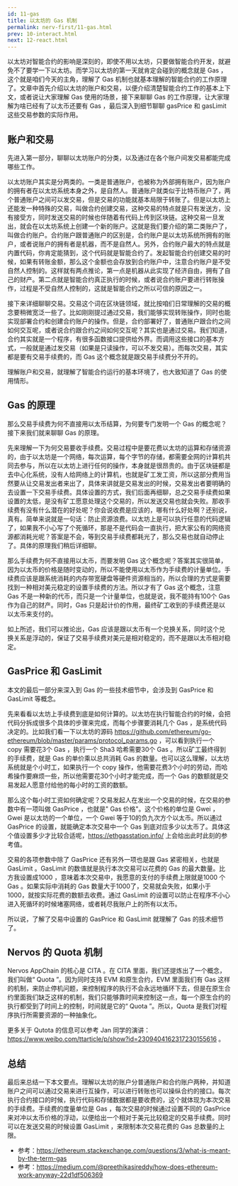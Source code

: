 ```yaml
---
id: 11-gas
title: 以太坊的 Gas 机制
permalink: nerv-first/11-gas.html
prev: 10-interact.html
next: 12-react.html
---
```


以太坊对智能合约的影响是深刻的，即使不用以太坊，只要做智能合约开发，就避免不了要学一下以太坊。而学习以太坊的第一天就肯定会碰到的概念就是 Gas ，这个就是咱们今天的主角，理解了 Gas 机制也就基本理解的智能合约的工作原理了。文章中首先介绍以太坊的账户和交易，以便介绍清楚智能合约工作的基本上下文，或者说让大家理解 Gas 使用的场景，接下来聊聊 Gas 的工作原理，让大家理解为啥已经有了以太币还要有 Gas ，最后深入到细节聊聊 gasPrice 和 gasLimit 这些交易参数的实际作用。

## 账户和交易

先进入第一部分，聊聊以太坊账户的分类，以及通过在各个账户间发交易都能完成哪些工作。

以太坊账户其实是分两类的。一类是普通账户，也被称为外部拥有账户，因为账户的拥有者在以太坊系统本身之外，是自然人。普通账户就类似于比特币账户了，两个普通账户之间可以发交易，但是交易的功能就基本局限于转账了。但是以太坊上还能发一种特殊的交易，叫做合约创建交易，这种交易的特点就是只有发送方，没有接受方，同时发送交易的时候也伴随着有代码上传到区块链。这种交易一旦发出，就会在以太坊系统上创建一个新的账户。这就是我们要介绍的第二类账户了，叫做合约账户。合约账户跟普通账户的区别是，合约账户是以太坊系统所拥有的账户，或者说账户的拥有者是机器，而不是自然人。另外，合约账户最大的特点就是内置代码，你肯定能猜到，这个代码就是智能合约了。发起智能合约创建交易的时候，如果有转账金额，那么这个金额也会存放到合约账户中，注意合约账户是不受自然人控制的。这样就有两点推论，第一点是机器从此实现了经济自由，拥有了自己的财产。第二点就是智能合约真正执行的时候，或者说合约账户要进行转账操作，过程是不受自然人控制的，这就是智能合约之所以可信的原因之一。

接下来详细聊聊交易。交易这个词在区块链领域，就比按咱们日常理解的交易的概念要稍微宽泛一些了。比如刚刚提过通过交易，我们能够实现转账操作，同时也能实现部署合约和创建合约账户的操作。但是，合约部署好了，普通账户跟合约之间如何交互呢，或者说合约跟合约之间如何交互呢？其实也是通过交易。我们知道，合约其实就是一个程序，有很多函数接口提供给外界。而调用这些接口的基本方式，一般就是通过发交易（如果是只读操作，可以不发交易）。而每次交易，其实都是要有交易手续费的，而 Gas 这个概念就是跟交易手续费分不开的。

理解账户和交易，就理解了智能合约运行的基本环境了，也大致知道了 Gas 的使用情形。

## Gas 的原理

那么交易手续费为何不直接用以太币结算，为何要专门发明一个 Gas 的概念呢？接下来我们就来聊聊 Gas 的原理。

先来理解一下为何交易要收手续费。交易过程中是要花费以太坊的运算和存储资源的，由于以太坊是一个网络，每次运算，每个字节的存储，都需要全网的计算机共同去参与，所以在以太坊上进行任何的操作，本身就是很昂贵的。由于区块链都是去中心化系统，没有人给网络上的计算机，也就是矿工发工资，所以这部分费用当然要从让交易发出者来出了，具体来讲就是交易发出的时候，交易发出者要明确的去设置一下交易手续费。具体设置的方式，我们后面再细聊，总之交易手续费如果设置的太低，是没有矿工愿意处理这个交易的，所以发送交易也就会失败。那收手续费有没有什么潜在的好处呢？你会说收费是应该的，哪有什么好处啊？还别说，真有。简单来说就是一句话：防止资源浪费。以太坊上是可以执行任意的代码逻辑了，如果我不小心写了个死循环，那是不是代码会一直执行，把大家公有的网络资源都消耗光呢？答案是不会，等到交易手续费都耗光了，那么交易也就自动停止了。具体的原理我们稍后详细聊。

那么手续费为何不直接用以太币，而要发明 Gas 这个概念呢？答案其实很简单，因为以太币的价格是随时变动的，所以不能使用以太币作为手续费的计量单位。手续费应该是跟系统消耗的内存带宽硬盘等硬件资源相当的，所以合理的方式是需要找到一种相对美元稳定的设置手续费的方法。所以才有了 Gas 这个概念，注意 Gas 不是一种新的代币，而只是一个计量单位，也就是说，我不能持有100个 Gas 作为自己的财产。同时，Gas 只是起计价的作用，最终矿工收到的手续费还是以以太币来支付的。

如上所述，我们可以推论出，Gas 应该是跟以太币有一个兑换关系，同时这个兑换关系是浮动的，保证了交易手续费对美元是相对稳定的，而不是跟以太币相对稳定。

## GasPrice 和 GasLimit 

本文的最后一部分来深入到 Gas 的一些技术细节中，会涉及到 GasPrice 和 GasLimit 等概念。

先来看看以太坊上手续费到底是如何计算的。以太坊在执行智能合约的时候，会把代码分拆成很多个具体的步骤来完成，而每个步骤要消耗几个 Gas ，是系统代码决定的。比如我们看一下以太坊的源码 https://github.com/ethereum/go-ethereum/blob/master/params/protocol_params.go ，可以看到执行一个 copy 需要花3个 Gas ，执行一个 Sha3 哈希需要30个 Gas 。所以矿工最终得到的手续费，就是 Gas 的单价乘以总共消耗 Gas 的数量。也可以这么理解，以太坊系统就是个小时工，如果执行一个 copy 操作，他需要花费3个小时的劳动，而哈希操作要麻烦一些，所以他需要花30个小时才能完成，而一个 Gas 的数额就是交易发起人愿意付给他的每小时的工资的数额。

那么这个每小时工资如何确定呢？交易发起人在发出一个交易的时候，在交易的参数中有一项叫做 GasPrice ，也就是" Gas 价格"。这个价格的单位是 Gwei ，Gwei 是以太坊的一个单位，一个 Gwei 等于10的负九次方个以太币。所以通过 GasPrice 的设置，就能确定本次交易中一个 Gas 到底对应多少以太币了。具体这个值设置多少才比较合适呢，https://ethgasstation.info/ 上会给出此时此刻的参考值。


交易的各项参数中除了 GasPrice 还有另外一项也是跟 Gas 紧密相关，也就是 GasLimit 。GasLimit 的数值就是执行本次交易可以花费的 Gas 的最大数量。比方我设置成1000 ，意味着本次交易中，我愿意的支付的手续费上限就是1000 个 Gas 。如果实际中消耗的 Gas 数量大于1000了，交易就会失败，如果小于1000，就按实际花费的数额去收费。通过 GasLimit 的设置可以防止在程序不小心进入死循环的时候堵塞网络，或者耗尽我账户上的所有以太币。

所以说，了解了交易中设置的 GasPrice 和 GasLimit 就理解了 Gas 的技术细节了。

## Nervos 的 Quota 机制

Nervos AppChain 的核心是 CITA 。在 CITA 里面，我们还提炼出了一个概念，我们叫做“ Quota ”。因为同时支持 EVM 和原生合约，EVM 里面我们有 Gas 这样的机制，来防止停机问题，来控制程序的执行不会永远地循环下去，但是在原生合约里面我们缺乏这样的机制，我们只能够靠时间来控制这一点，每一个原生合约的执行都受到了时间上的控制，时间就是它的“ Quota ”。所以，Quota 是我们对程序执行所需要资源的一种抽象化。

更多关于 Qutota 的信息可以参考 Jan 同学的演讲：https://www.weibo.com/ttarticle/p/show?id=2309404162317230155616 。


## 总结

最后来总结一下本文要点。理解以太坊的账户分普通账户和合约账户两种，并知道账户之间可以通过交易来进行互操作，可以进行转账也可以操纵合约的接口。每次执行合约接口的时候，执行代码和存储数据都是要收费的，这个就体现为本次交易的手续费。手续费的度量单位是 Gas ，每次交易的时候通过设置不同的 GasPrice 来对冲以太币价格的浮动，以便给出一个相对于美元比较稳定的交易手续费。同时可以在发送交易的时候设置 GasLimit ，来限制本次交易花费的 Gas 总数量的上限。

- 参考：https://ethereum.stackexchange.com/questions/3/what-is-meant-by-the-term-gas
- 参考：https://medium.com/@preethikasireddy/how-does-ethereum-work-anyway-22d1df506369
